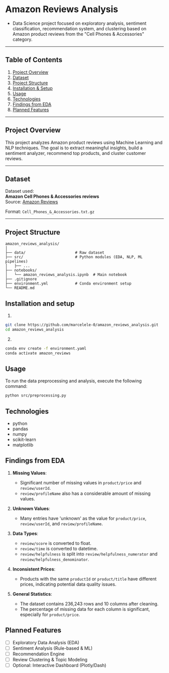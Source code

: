 # Amazon Reviews Analysis

- Data Science project focused on exploratory analysis, sentiment classification, recommendation system, and clustering based on Amazon product reviews from the "Cell Phones & Accessories" category.

---

## Table of Contents
1. [Project Overview](#project-overview)
2. [Dataset](#dataset)
3. [Project Structure](#project-structure)
4. [Installation & Setup](#installation-and-setup)
5. [Usage](#usage)
6. [Technologies](#technologies)
7. [Findings from EDA](#findings-from-eda)
8. [Planned Features](#planned-features)

---

## Project Overview
This project analyzes Amazon product reviews using Machine Learning and NLP techniques. The goal is to extract meaningful insights, build a sentiment analyzer, recommend top products, and cluster customer reviews.

---

## Dataset
Dataset used:  
**Amazon Cell Phones & Accessories reviews**  
Source: [Amazon Reviews](https://snap.stanford.edu/data/web-Amazon-links.html)

Format: `Cell_Phones_&_Accessories.txt.gz`

---

## Project Structure
```plaintext
amazon_reviews_analysis/
│
├── data/                      # Raw dataset              
├── src/                       # Python modules (EDA, NLP, ML pipelines)
│   ├── ...
├── notebooks/
│   └── amazon_reviews_analysis.ipynb  # Main notebook
├── .gitignore
├── environment.yml            # Conda environment setup
└── README.md 
```

## Installation and setup

1)

```bash
git clone https://github.com/marcelele-0/amazon_reviews_analysis.git
cd amazon_reviews_analysis
```

2)

```bash
conda env create -f environment.yaml
conda activate amazon_reviews
```

## Usage

To run the data preprocessing and analysis, execute the following command:

```bash
python src/preprocessing.py
```

## Technologies
  - python
  - pandas
  - numpy
  - scikit-learn
  - matplotlib

## Findings from EDA

1. **Missing Values**:
   - Significant number of missing values in `product/price` and `review/userId`.
   - `review/profileName` also has a considerable amount of missing values.

2. **Unknown Values**:
   - Many entries have 'unknown' as the value for `product/price`, `review/userId`, and `review/profileName`.

3. **Data Types**:
   - `review/score` is converted to float.
   - `review/time` is converted to datetime.
   - `review/helpfulness` is split into `review/helpfulness_numerator` and `review/helpfulness_denominator`.

4. **Inconsistent Prices**:
   - Products with the same `productId` or `product/title` have different prices, indicating potential data quality issues.

5. **General Statistics**:
   - The dataset contains 236,243 rows and 10 columns after cleaning.
   - The percentage of missing data for each column is significant, especially for `product/price`.

## Planned Features
- [ ] Exploratory Data Analysis (EDA)
- [ ] Sentiment Analysis (Rule-based & ML)
- [ ] Recommendation Engine
- [ ] Review Clustering & Topic Modeling
- [ ] Optional: Interactive Dashboard (Plotly/Dash)
